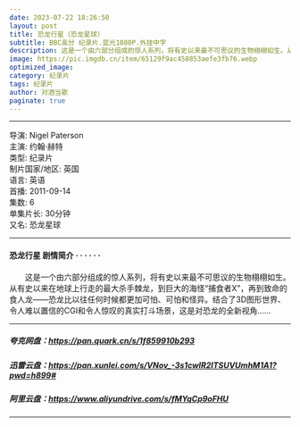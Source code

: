 ```yaml
---
date: 2023-07-22 18:26:50
layout: post
title: 恐龙行星（恐龙星球）
subtitle: BBC高分 纪录片.蓝光1080P.外挂中字
description: 这是一个由六部分组成的惊人系列，将有史以来最不可思议的生物栩栩如生。从有史以来在地球上行走的最大杀手棘龙，到巨大的海怪“捕食者X”，再到致命的食人龙——恐龙比以往任何时候都更加可怕、可怕和怪异...
image: https://pic.imgdb.cn/item/65129f9ac458853aefe3fb76.webp
optimized_image: 
category: 纪录片
tags: 纪录片
author: 对酒当歌
paginate: true
---
```


---

导演: Nigel Paterson  
主演: 约翰·赫特  
类型: 纪录片  
制片国家/地区: 英国  
语言: 英语  
首播: 2011-09-14  
集数: 6  
单集片长: 30分钟  
又名: 恐龙星球  

---

#### 恐龙行星 剧情简介 · · · · · ·

　　这是一个由六部分组成的惊人系列，将有史以来最不可思议的生物栩栩如生。从有史以来在地球上行走的最大杀手棘龙，到巨大的海怪“捕食者X”，再到致命的食人龙——恐龙比以往任何时候都更加可怕、可怕和怪异。结合了3D图形世界、令人难以置信的CGI和令人惊叹的真实打斗场景，这是对恐龙的全新视角......

---

##### 夸克网盘：<https://pan.quark.cn/s/1f859910b293>

##### 迅雷云盘：<https://pan.xunlei.com/s/VNov_-3s1cwIR2ITSUVUmhM1A1?pwd=h899#>

##### 阿里云盘：<https://www.aliyundrive.com/s/fMYqCp9oFHU>

---

